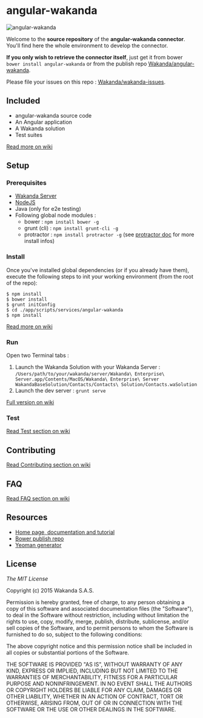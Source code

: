# angular-wakanda

![ angular-wakanda ](http://www.wakanda.org/sites/default/files/medias/128.png)

Welcome to the **source repository** of the **angular-wakanda connector**. You'll find here the whole environment to develop the connector.

**If you only wish to retrieve the connector itself**, just get it from bower `bower install angular-wakanda` or from the publish repo [Wakanda/angular-wakanda](https://github.com/Wakanda/angular-wakanda).

Please file your issues on this repo : [Wakanda/wakanda-issues](https://github.com/Wakanda/wakanda-issues/labels/Angular-Wakanda).

## Included

* angular-wakanda source code
* An Angular application
* A Wakanda solution
* Test suites

[Read more on wiki](https://github.com/Wakanda/sources-angular-wakanda/wiki/included)

## Setup

### Prerequisites

* [Wakanda Server](http://www.wakanda.org/downloads)
* [NodeJS](https://nodejs.org/download/)
* Java (only for e2e testing)
* Following global node modules :
	* bower : `npm install bower -g`
	* grunt (cli) : `npm install grunt-cli -g`
	* protractor : `npm install protractor -g` (see [protractor doc](http://angular.github.io/protractor/#/) for more install infos)

### Install

Once you've installed global dependencies (or if you already have them), execute the following steps to init your working environment (from the root of the repo):

```shell
$ npm install
$ bower install
$ grunt initConfig
$ cd ./app/scripts/services/angular-wakanda
$ npm install
```

[Read more on wiki](https://github.com/Wakanda/sources-angular-wakanda/wiki/project-setup#setup)

### Run

Open two Terminal tabs :

1. Launch the Wakanda Solution with your Wakanda Server : `/Users/path/to/your/wakanda/server/Wakanda\ Enterprise\ Server.app/Contents/MacOS/Wakanda\ Enterprise\ Server WakandaBaseSolution/Contacts/Contacts\ Solution/Contacts.waSolution`
2. Launch the dev server : `grunt serve`

[Full version on wiki](https://github.com/Wakanda/sources-angular-wakanda/wiki/project-setup#run)

### Test

[Read Test section on wiki](https://github.com/Wakanda/sources-angular-wakanda/wiki/test)

## Contributing

[Read Contributing section on wiki](https://github.com/Wakanda/sources-angular-wakanda/wiki/contributing)

## FAQ

[Read FAQ section on wiki](https://github.com/Wakanda/sources-angular-wakanda/wiki/faq)

## Resources

* [Home page, documentation and tutorial](http://www.wakanda.org/angular-wakanda/)
* [Bower publish repo](https://github.com/Wakanda/angular-wakanda)
* [Yeoman generator](https://www.npmjs.org/package/generator-angular-wakanda)

## License

*The MIT License*

Copyright (c) 2015 Wakanda S.A.S.

Permission is hereby granted, free of charge, to any person obtaining a copy of this software and associated documentation files (the "Software"), to deal in the Software without restriction, including without limitation the rights to use, copy, modify, merge, publish, distribute, sublicense, and/or sell copies of the Software, and to permit persons to whom the Software is furnished to do so, subject to the following conditions:

The above copyright notice and this permission notice shall be included in all copies or substantial portions of the Software.

THE SOFTWARE IS PROVIDED "AS IS", WITHOUT WARRANTY OF ANY KIND, EXPRESS OR IMPLIED, INCLUDING BUT NOT LIMITED TO THE WARRANTIES OF MERCHANTABILITY, FITNESS FOR A PARTICULAR PURPOSE AND NONINFRINGEMENT. IN NO EVENT SHALL THE AUTHORS OR COPYRIGHT HOLDERS BE LIABLE FOR ANY CLAIM, DAMAGES OR OTHER LIABILITY, WHETHER IN AN ACTION OF CONTRACT, TORT OR OTHERWISE, ARISING FROM, OUT OF OR IN CONNECTION WITH THE SOFTWARE OR THE USE OR OTHER DEALINGS IN THE SOFTWARE.

